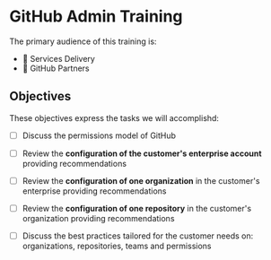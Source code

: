# GitHub Admin Training

The primary audience of this training is:

- 👥 Services Delivery
- 👥 GitHub Partners

## Objectives

These objectives express the tasks we will accomplishd:

- [ ] Discuss the permissions model of GitHub
- [ ] Review the **configuration of the customer's enterprise account** providing recommendations
- [ ] Review the **configuration of one organization** in the customer's enterprise providing recommendations
- [ ] Review the **configuration of one repository** in the customer's organization providing recommendations
- [ ] Discuss the best practices tailored for the customer needs on: organizations, repositories, teams and permissions




